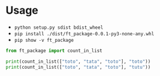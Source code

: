 # Usage

- `python setup.py sdist bdist_wheel`
- `pip install ./dist/ft_package-0.0.1-py3-none-any.whl`
- `pip show -v ft_package`

```py
from ft_package import count_in_list

print(count_in_list(["toto", "tata", "toto"], "toto"))
print(count_in_list(["toto", "tata", "toto"], "tutu"))
```